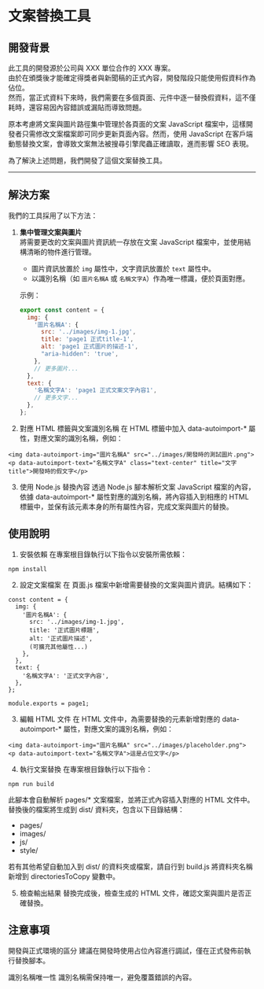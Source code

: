 # 文案替換工具

## 開發背景

此工具的開發源於公司與 XXX 單位合作的 XXX 專案。  
由於在頒獎後才能確定得獎者與新聞稿的正式內容，開發階段只能使用假資料作為佔位。  
然而，當正式資料下來時，我們需要在多個頁面、元件中逐一替換假資料，這不僅耗時，還容易因內容錯誤或漏貼而導致問題。

原本考慮將文案與圖片路徑集中管理於各頁面的文案 JavaScript 檔案中，這樣開發者只需修改文案檔案即可同步更新頁面內容。然而，使用 JavaScript 在客戶端動態替換文案，會導致文案無法被搜尋引擎爬蟲正確讀取，進而影響 SEO 表現。

為了解決上述問題，我們開發了這個文案替換工具。

---

## 解決方案

我們的工具採用了以下方法：

1. **集中管理文案與圖片**  
   將需要更改的文案與圖片資訊統一存放在文案 JavaScript 檔案中，並使用結構清晰的物件進行管理。  
   - 圖片資訊放置於 `img` 屬性中，文字資訊放置於 `text` 屬性中。
   - 以識別名稱（如 `圖片名稱A` 或 `名稱文字A`）作為唯一標識，便於頁面對應。

   示例：
   ```javascript
   export const content = {
     img: {
       '圖片名稱A': {
         src: '../images/img-1.jpg',
         title: 'page1 正式title-1',
         alt: 'page1 正式圖片的描述-1',
         "aria-hidden": 'true',
       },
       // 更多圖片...
     },
     text: {
       '名稱文字A': 'page1 正式文案文字內容1',
       // 更多文字...
     },
   };

2. 對應 HTML 標籤與文案識別名稱
在 HTML 標籤中加入 data-autoimport-* 屬性，對應文案的識別名稱，例如：

```
<img data-autoimport-img="圖片名稱A" src="../images/開發時的測試圖片.png">
<p data-autoimport-text="名稱文字A" class="text-center" title="文字title">開發時的假文字</p>
```

3. 使用 Node.js 替換內容
透過 Node.js 腳本解析文案 JavaScript 檔案的內容，依據 data-autoimport-* 屬性對應的識別名稱，將內容插入到相應的 HTML 標籤中，並保有該元素本身的所有屬性內容，完成文案與圖片的替換。


## 使用說明

1. 安裝依賴
在專案根目錄執行以下指令以安裝所需依賴：
```
npm install
```

2. 設定文案檔案
在 頁面.js 檔案中新增需要替換的文案與圖片資訊。結構如下：

```
const content = {
  img: {
    '圖片名稱A': {
      src: '../images/img-1.jpg',
      title: '正式圖片標題',
      alt: '正式圖片描述',
      (可擴充其他屬性...)
    },
  },
  text: {
    '名稱文字A': '正式文字內容',
  },
};

module.exports = page1;
```

3. 編輯 HTML 文件
在 HTML 文件中，為需要替換的元素新增對應的 data-autoimport-* 屬性，對應文案的識別名稱，例如：
```
<img data-autoimport-img="圖片名稱A" src="../images/placeholder.png">
<p data-autoimport-text="名稱文字A">這是占位文字</p>

```

4. 執行文案替換
在專案根目錄執行以下指令：
```
npm run build
```

此腳本會自動解析 pages/* 文案檔案，並將正式內容插入對應的 HTML 文件中。
替換後的檔案將生成到 dist/ 資料夾，包含以下目錄結構：

- pages/
- images/
- js/
- style/

若有其他希望自動加入到 dist/ 的資料夾或檔案，請自行到 build.js 將資料夾名稱新增到 directoriesToCopy 變數中。

5. 檢查輸出結果
替換完成後，檢查生成的 HTML 文件，確認文案與圖片是否正確替換。


## 注意事項

開發與正式環境的區分
建議在開發時使用占位內容進行調試，僅在正式發佈前執行替換腳本。

識別名稱唯一性
識別名稱需保持唯一，避免覆蓋錯誤的內容。